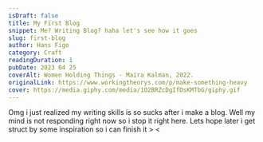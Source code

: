 ```yaml
---
isDraft: false
title: My First Blog
snippet: Me? Writing Blog? haha let's see how it goes
slug: first-blog
author: Hans Figo 
category: Craft
readingDuration: 1
pubDate: 2023 04 25
coverAlt: Women Holding Things - Maira Kalman, 2022.
originalLink: https://www.workingtheorys.com/p/make-something-heavy
cover: https://media.giphy.com/media/1O2BRZcDgIfDsKMTbG/giphy.gif
---
```


Omg i just realized my writing skills is so sucks after i make a blog. Well my mind is not responding right now so i stop it right here. Lets hope later i get struct by some inspiration so i can finish it > <